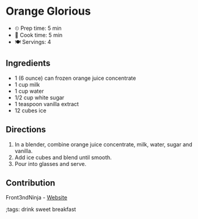 # Orange Glorious

- ⏲ Prep time: 5 min
- 🍳 Cook time: 5 min
- 🍽 Servings: 4

## Ingredients

- 1 (6 ounce) can frozen orange juice concentrate
- 1 cup milk
- 1 cup water
- 1/2 cup white sugar
- 1 teaspoon vanilla extract
- 12 cubes ice

## Directions

1. In a blender, combine orange juice concentrate, milk, water, sugar and vanilla.
2. Add ice cubes and blend until smooth.
3. Pour into glasses and serve.

## Contribution

Front3ndNinja - [Website](https://github.com/Front3ndNinja)

;tags: drink sweet breakfast
